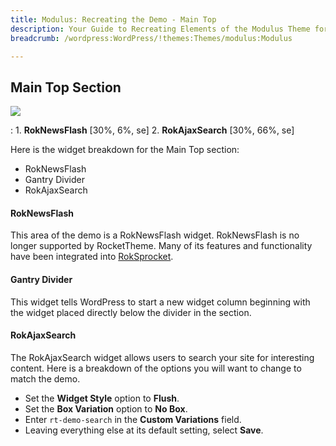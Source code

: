 ```yaml
---
title: Modulus: Recreating the Demo - Main Top
description: Your Guide to Recreating Elements of the Modulus Theme for WordPress
breadcrumb: /wordpress:WordPress/!themes:Themes/modulus:Modulus

---
```


Main Top Section
-----

![][demo]

:   1. **RokNewsFlash** [30%, 6%, se]
    2. **RokAjaxSearch** [30%, 66%, se]

Here is the widget breakdown for the Main Top section:

* RokNewsFlash
* Gantry Divider
* RokAjaxSearch

#### RokNewsFlash

This area of the demo is a RokNewsFlash widget. RokNewsFlash is no longer supported by RocketTheme. Many of its features and functionality have been integrated into [RokSprocket][roksprocket].

#### Gantry Divider

This widget tells WordPress to start a new widget column beginning with the widget placed directly below the divider in the section.

#### RokAjaxSearch

The RokAjaxSearch widget allows users to search your site for interesting content. Here is a breakdown of the options you will want to change to match the demo.

* Set the **Widget Style** option to **Flush**.
* Set the **Box Variation** option to **No Box**.
* Enter `rt-demo-search` in the **Custom Variations** field.
* Leaving everything else at its default setting, select **Save**.

[demo]: assets/demo_3.jpeg
[roksprocket]: ../../plugins/roksprocket/
